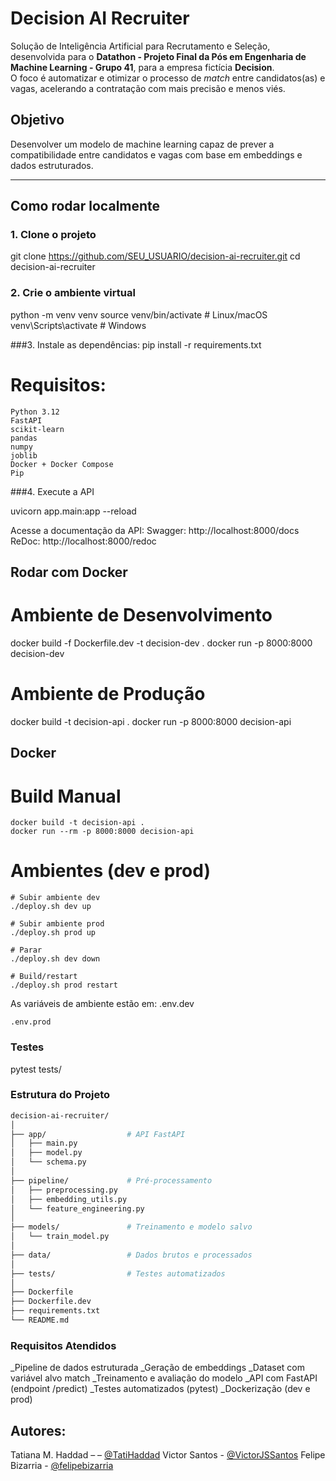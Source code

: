 # Decision AI Recruiter

Solução de Inteligência Artificial para Recrutamento e Seleção, desenvolvida para o **Datathon - Projeto Final da Pós em Engenharia de Machine Learning - Grupo 41**, para a empresa fictícia **Decision**.  
O foco é automatizar e otimizar o processo de *match* entre candidatos(as) e vagas, acelerando a contratação com mais precisão e menos viés.



## Objetivo
Desenvolver um modelo de machine learning capaz de prever a compatibilidade entre candidatos e vagas com base em embeddings e dados estruturados.

---

## Como rodar localmente

### 1. Clone o projeto
 
 git clone https://github.com/SEU_USUARIO/decision-ai-recruiter.git
 cd decision-ai-recruiter

### 2. Crie o ambiente virtual
 
 python -m venv venv
 source venv/bin/activate # Linux/macOS
 venv\Scripts\activate    # Windows


###3. Instale as dependências:
 pip install -r requirements.txt

# Requisitos:
    Python 3.12
    FastAPI
    scikit-learn
    pandas
    numpy
    joblib
    Docker + Docker Compose
    Pip

###4. Execute a API
 
 uvicorn app.main:app --reload

Acesse a documentação da API:
    Swagger: http://localhost:8000/docs
    ReDoc: http://localhost:8000/redoc


## Rodar com Docker
# Ambiente de Desenvolvimento
 docker build -f Dockerfile.dev -t decision-dev .
 docker run -p 8000:8000 decision-dev
 
# Ambiente de Produção

 docker build -t decision-api .
 docker run -p 8000:8000 decision-api


## Docker

# Build Manual
    docker build -t decision-api .
    docker run --rm -p 8000:8000 decision-api


# Ambientes (dev e prod)
    # Subir ambiente dev
    ./deploy.sh dev up

    # Subir ambiente prod
    ./deploy.sh prod up

    # Parar
    ./deploy.sh dev down

    # Build/restart
    ./deploy.sh prod restart


As variáveis de ambiente estão em:
    .env.dev

    .env.prod
    
### Testes
 pytest tests/

### Estrutura do Projeto

```bash
decision-ai-recruiter/
│
├── app/                  # API FastAPI
│   ├── main.py
│   ├── model.py
│   └── schema.py
│
├── pipeline/             # Pré-processamento
│   ├── preprocessing.py
│   ├── embedding_utils.py
│   └── feature_engineering.py
│
├── models/               # Treinamento e modelo salvo
│   └── train_model.py
│
├── data/                 # Dados brutos e processados
│
├── tests/                # Testes automatizados
│
├── Dockerfile
├── Dockerfile.dev
├── requirements.txt
└── README.md
```    


### Requisitos Atendidos
 _Pipeline de dados estruturada
 _Geração de embeddings
 _Dataset com variável alvo match
 _Treinamento e avaliação do modelo
 _API com FastAPI (endpoint /predict)
 _Testes automatizados (pytest)
 _Dockerização (dev e prod)


## Autores:

Tatiana M. Haddad – – [@TatiHaddad](https://github.com/TatiHaddad)
Victor Santos - [@VictorJSSantos](https://github.com/VictorJSSantos)
Felipe Bizarria - [@felipebizarria](https://github.com/felipebizarria)
